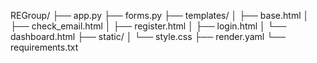 REGroup/
├── app.py
├── forms.py
├── templates/
│   ├── base.html
│   ├── check_email.html
│   ├── register.html
│   ├── login.html
│   └── dashboard.html
├── static/
│   └── style.css
├── render.yaml
└── requirements.txt
